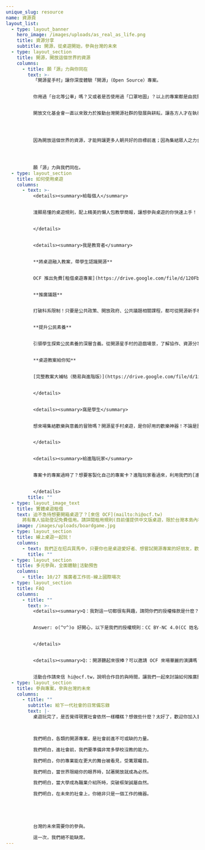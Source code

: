 ```yaml
---
unique_slug: resource
name: 資源頁
layout_list:
  - type: layout_banner
    hero_image: /images/uploads/as_real_as_life.png
    title: 資源分享
    subtitle: 開源，從桌遊開始，參與台灣的未來
  - type: layout_section
    title: 開源，開放這個世界的資源
    columns:
      - title: 願「源」力與你同在
        text: >-
          「開源星手村」讓你深度體驗「開源」（Open Source）專案。


          你用過「台北等公車」嗎？又或者是否使用過「口罩地圖」？以上的專案都是由民間發起，號召程式設計、行銷公關、文化工作者等不同專業的夥伴，透過貢獻彼此的專業所架構而成的開源專案。


          開放文化基金會一直以來致力於推動台灣開源社群的發展與耕耘，讓各方人才在執行多元專案的過程裡，同時推動社會進步、充實自我技能與成就。




          因為開放這個世界的資源，才能夠讓更多人朝共好的目標前進；因為集結眾人之力合作，我們也同時參與著更進步的未來。




          願「源」力與我們同在。
  - type: layout_section
    title: 如何使用桌遊
    columns:
      - text: >-
          <details><summary>給每個人</summary>


          淺顯易懂的桌遊規則，配上精美的懶人包教學簡報，讓想參與桌遊的你快速上手！


          </details>


          <details><summary>我是教育者</summary>


          **將桌遊融入教案，帶學生認識開源**


          OCF 推出免費[租借桌遊專案](https://drive.google.com/file/d/120Fbj4QsPwRsWWxCkzCGqmImDnbfgjlB/view?usp=drive_link)，邀請教育者們一同將開源理念帶入課堂，讓同學透過桌遊，更認識開源，理解協作、專案管理、資源共享、多元能力的重要性。


          **推廣議題**


          打破科系限制！只要是公共政策、開放政府、公共議題相關課程，都可從開源新手村認識開源精神，帶領學生討論如何更有效益推廣議題，解決問題。


          **提升公民素養**


          引領學生探索公民素養的深層含義。從開源星手村的遊戲場景，了解協作、資源分享、多元思考的價值。學生將透過桌遊，培養主動關心議題、協調能力、批判思維、公共意識等不可或缺之公民素養力。


          **桌遊教案給你知**


          [完整教案大補帖（簡易與進階版）](https://drive.google.com/file/d/1ikNaY7Laau1BIPvYoIlKaSS7BSd5Yp5h/view?usp=drive_link)


          </details>


          <details><summary>窩是學生</summary>


          想來場集結歡樂與意義的冒險嗎？開源星手村桌遊，是你好用的歡樂神器！不論是團康遊戲、社團破冰、聯誼聚會，百搭萬用。讓你無痛上手桌遊的趣味，同時兼顧公共議題討論的精神，一同體驗開源協作樂趣！


          </details>


          <details><summary>給進階玩家</summary>


          專案卡的專案過時了？想要客製化自己的專案卡？進階玩家看過來，利用我們的[進階客製規則](https://docs.google.com/document/d/1mmyCw-wlcOL5P_QXf0dc47MFFJMN3ISbGXlF6tw1ZwI/edit?usp=drive_link)，玩家可自己套入想發起的專案，讓桌遊更貼近你想推廣的理念！


          </details>
        title: ""
  - type: layout_image_text
    title: 實體桌遊租借
    text: 迫不急待想要開箱桌遊了？[來信 OCF](mailto:hi@ocf.tw)
      將有專人協助登記免費借用。請詳閱租用規則(目前僅提供中文版桌遊，限於台灣本島內租借)。
    image: /images/uploads/boardgame.jpg
  - type: layout_section
    title: 線上桌遊一起玩！
    columns:
      - text: 我們正在招兵買馬中，只要你也是桌遊愛好者、想嘗試開源專案的好朋友，歡迎一起與我們一起開發線上桌遊。
        title: ""
  - type: layout_section
    title: 多元參與，全面體驗|活動預告
    columns:
      - title: 10/27 推廣者工作坊-線上國際場次
  - type: layout_section
    title: FAQ
    columns:
      - title: ""
        text: >-
          <details><summary>Q：我對這一切都很有興趣，請問你們的授權條款是什麼？</summary>


          Answer: o(^▽^)o 好開心，以下是我們的授權規則：CC BY-NC 4.0(CC 姓名標示-非商業性 4.0)--> 白話文就是，可自由使用、改作、散播桌遊的所有資訊（設計、文件全部都可），但需標注來自 OCF 且不可作商業利用


          </details>


          <details><summary>Q:：開源聽起來很棒？可以邀請 OCF 來場華麗的演講嗎？</summary>


          活動合作請來信 hi@ocf.tw，說明合作目的與時間，讓我們一起來討論如何推廣開源吧！
  - type: layout_section
    title: 參與專案，參與台灣的未來
    columns:
      - title: ""
        subtitle: 給下一代社會的日常備忘錄
        text: |-
          桌遊玩完了，是否覺得現實社會依然一樣糟糕？想做些什麼？太好了，歡迎你加入我們，用開源，讓世界更好。**現在，來參與彼此的未來吧！**



          我們明白，各類的開源專案，是社會前進不可或缺的力量。

          我們明白，進社會前，我們要準備非常多學校沒教的能力。

          我們明白，你的專業能在更大的舞台被看見，受萬眾矚目。

          我們明白，當世界限縮你的眼界時，試著開放就成為必然。

          我們明白，當大學成為職業介紹所時，突破框架誠屬自然。

          我們明白，在未來的社會上，你絕非只是一個工作的機器。





          台灣的未來需要你的參與。

          這一次，我們絕不能缺席。
---
```

